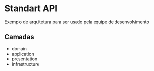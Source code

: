 # Standart API

Exemplo de arquitetura para ser usado pela equipe de desenvolvimento

## Camadas

- domain
- application
- presentation
- infrastructure